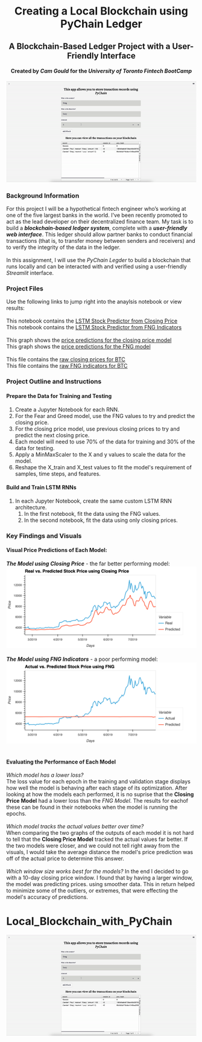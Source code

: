 <h1 align="center">Creating a Local Blockchain using PyChain Ledger</h1>
<h2 align="center"> A Blockchain-Based Ledger Project with a User-Friendly Interface</h2>
<h4 align="center"> Created by <em>Cam Gould</em> for the <em>University of Toronto Fintech BootCamp</em> </h4>

<p align="center">
  <img
    src="https://raw.githubusercontent.com/CamGould/Local_Blockchain_with_PyChain/main/Supplemental/ezgif.com-gif-maker-3.gif"
  >
</p>

### Background Information
For this project I will be a hypothetical fintech engineer who’s working at one of the five largest banks in the world. I've been recently promoted to act as the lead developer on their decentralized finance team. My task is to build a ***blockchain-based ledger system***, complete with a ***user-friendly web interface***. This ledger should allow partner banks to conduct financial transactions (that is, to transfer money between senders and receivers) and to verify the integrity of the data in the ledger.
<br>
<br>
In this assignment, I will use the *PyChain Legder* to build a blockchain that runs locally and can be interacted with and verified using a user-friendly *Streamlit* interface.
<br>
### Project Files
Use the following links to jump right into the anaylsis notebook or view results:
<br>
<br>
This notebook contains the [LSTM Stock Predictor from Closing Price](https://github.com/CamGould/Deep_Learning_using_LSTM/blob/main/Coding%20Notebooks/%5B1%5DLSTM_Stock_Predictor_Closing.ipynb)
<br>
This notebook contains the [LSTM Stock Predictor from FNG Indicators](https://github.com/CamGould/Deep_Learning_using_LSTM/blob/main/Coding%20Notebooks/%5B2%5DLSTM_Stock_Predictor_FNG.ipynb)
<br>
<br>
This graph shows the [price predictions for the closing price model](https://github.com/CamGould/Deep_Learning_using_LSTM/blob/main/Supplemental/Closing_graph.png)
<br>
This graph shows the [price predictions for the FNG model](https://github.com/CamGould/Deep_Learning_using_LSTM/blob/main/Supplemental/FNG_graph.png)
<br>
<br>
This file contains the [raw closing prices for BTC](https://github.com/CamGould/Deep_Learning_using_LSTM/blob/main/Supplemental/btc_historic.csv)
<br>
This file contains the [raw FNG indicators for BTC](https://github.com/CamGould/Deep_Learning_using_LSTM/blob/main/Supplemental/btc_sentiment.csv)

### Project Outline and Instructions
#### Prepare the Data for Training and Testing
1. Create a Jupyter Notebook for each RNN.
2. For the Fear and Greed model, use the FNG values to try and predict the closing price.
3. For the closing price model, use previous closing prices to try and predict the next closing price. 
4. Each model will need to use 70% of the data for training and 30% of the data for testing.
5. Apply a MinMaxScaler to the X and y values to scale the data for the model.
6. Reshape the X_train and X_test values to fit the model's requirement of samples, time steps, and features.

#### Build and Train LSTM RNNs
1. In each Jupyter Notebook, create the same custom LSTM RNN architecture. 
    1. In the first notebook, fit the data using the FNG values. 
    2. In the second notebook, fit the data using only closing prices.

###  Key Findings and Visuals 
#### Visual Price Predictions of Each Model:
***The Model using Closing Price*** - the far better performing model:
<br>
![](https://github.com/CamGould/Deep_Learning_using_LSTM/blob/main/Supplemental/Closing_graph.png?raw=true)
<br>
<br>
***The Model using FNG Indicators*** - a poor performing model:
<br>
![](https://github.com/CamGould/Deep_Learning_using_LSTM/blob/main/Supplemental/FNG_graph.png?raw=true)
<br>
<br>

#### Evaluating the Performance of Each Model

*Which model has a lower loss?*
<br> 
The loss value for each epoch in the training and validation stage displays how well the model is behaving after each stage of its optimization. After looking at how the models each performed, it is no suprise that the **Closing Price Model** had a lower loss than the *FNG Model*. The results for eachof these can be found in their notebooks when the model is running the epochs.
<br>
<br>
*Which model tracks the actual values better over time?*
<br>
When comparing the two graphs of the outputs of each model it is not hard to tell that the **Closing Price Model** tracked the actual values far better. If the two models were closer, and we could not tell right away from the visuals, I would take the average distance the model's price prediction was off of the actual price to determine this answer.
<br>
<br>
*Which window size works best for the models?*
In the end I decided to go with a 10-day closing price window. I found that by having a larger window, the model was predicting prices. using smoother data. This in return helped to minimize some of the outliers, or extremes, that were effecting the model's accuracy of predictions.


# Local_Blockchain_with_PyChain

![](https://raw.githubusercontent.com/CamGould/Local_Blockchain_with_PyChain/main/Supplemental/ezgif.com-gif-maker-3.gif)

